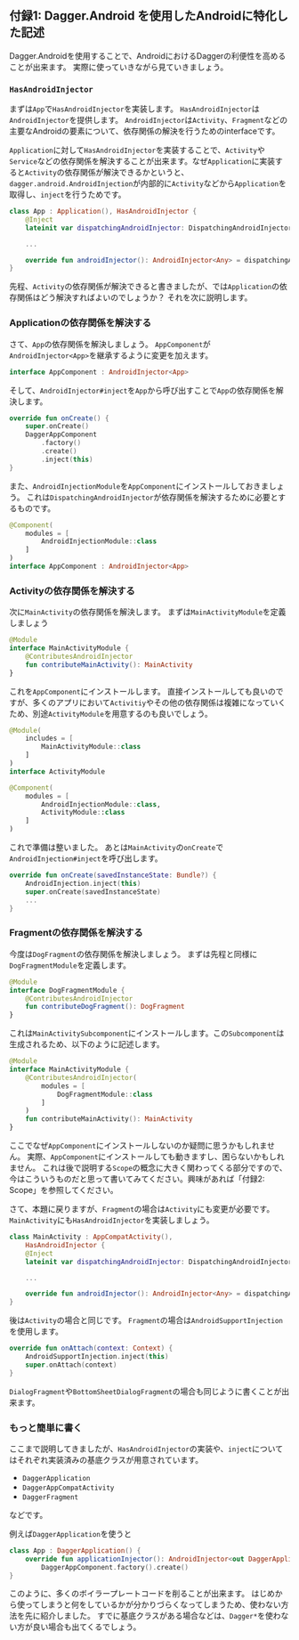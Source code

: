 ## 付録1: Dagger.Android を使用したAndroidに特化した記述

<!--
start: intro-dagger-subcomponent
goal:  intro-dagger-android-support
-->

Dagger.Androidを使用することで、AndroidにおけるDaggerの利便性を高めることが出来ます。
実際に使っていきながら見ていきましょう。

### `HasAndroidInjector`

まずは`App`で`HasAndroidInjector`を実装します。
`HasAndroidInjector`は`AndroidInjector`を提供します。
`AndroidInjector`は`Activity`、`Fragment`などの主要なAndroidの要素について、依存関係の解決を行うためのinterfaceです。

`Application`に対して`HasAndroidInjector`を実装することで、`Activity`や`Service`などの依存関係を解決することが出来ます。なぜ`Application`に実装すると`Activity`の依存関係が解決できるかというと、`dagger.android.AndroidInjection`が内部的に`Activity`などから`Application`を取得し、`inject`を行うためです。

```kt
class App : Application(), HasAndroidInjector {
    @Inject
    lateinit var dispatchingAndroidInjector: DispatchingAndroidInjector<Any>

    ...

    override fun androidInjector(): AndroidInjector<Any> = dispatchingAndroidInjector
}
```

先程、`Activity`の依存関係が解決できると書きましたが、では`Application`の依存関係はどう解決すればよいのでしょうか？
それを次に説明します。

### Applicationの依存関係を解決する

さて、`App`の依存関係を解決しましょう。
`AppComponent`が`AndroidInjector<App>`を継承するように変更を加えます。

```kt
interface AppComponent : AndroidInjector<App>
```

そして、`AndroidInjector#inject`を`App`から呼び出すことで`App`の依存関係を解決します。

```kt
override fun onCreate() {
    super.onCreate()
    DaggerAppComponent
        .factory()
        .create()
        .inject(this)
}
```

また、`AndroidInjectionModule`を`AppComponent`にインストールしておきましょう。
これは`DispatchingAndroidInjector`が依存関係を解決するために必要とするものです。


```kt
@Component(
    modules = [
        AndroidInjectionModule::class
    ]
)
interface AppComponent : AndroidInjector<App>
```

### Activityの依存関係を解決する

次に`MainActivity`の依存関係を解決します。
まずは`MainActivityModule`を定義しましょう

```kt
@Module
interface MainActivityModule {
    @ContributesAndroidInjector
    fun contributeMainActivity(): MainActivity
}
```

これを`AppComponent`にインストールします。
直接インストールしても良いのですが、多くのアプリにおいて`Activitiy`やその他の依存関係は複雑になっていくため、別途`ActivityModule`を用意するのも良いでしょう。

```kt
@Module(
    includes = [
        MainActivityModule::class
    ]
)
interface ActivityModule
```

```kt
@Component(
    modules = [
        AndroidInjectionModule::class,
        ActivityModule::class
    ]
)
```

これで準備は整いました。
あとは`MainActivity`の`onCreate`で`AndroidInjection#inject`を呼び出します。

```kt
override fun onCreate(savedInstanceState: Bundle?) {
    AndroidInjection.inject(this)
    super.onCreate(savedInstanceState)
    ...
}
```

### Fragmentの依存関係を解決する

今度は`DogFragment`の依存関係を解決しましょう。
まずは先程と同様に`DogFragmentModule`を定義します。

```kt
@Module
interface DogFragmentModule {
    @ContributesAndroidInjector
    fun contributeDogFragment(): DogFragment
}
```

これは`MainActivitySubcomponent`にインストールします。この`Subcomponent`は生成されるため、以下のように記述します。

```kt
@Module
interface MainActivityModule {
    @ContributesAndroidInjector(
        modules = [
            DogFragmentModule::class
        ]
    )
    fun contributeMainActivity(): MainActivity
}
```

ここでなぜ`AppComponent`にインストールしないのか疑問に思うかもしれません。
実際、`AppComponent`にインストールしても動きますし、困らないかもしれません。
これは後で説明する`Scope`の概念に大きく関わってくる部分ですので、今はこういうものだと思って書いてみてください。興味があれば「付録2: Scope」を参照してください。

さて、本題に戻りますが、`Fragment`の場合は`Activity`にも変更が必要です。
`MainActivity`にも`HasAndroidInjector`を実装しましょう。

```kt
class MainActivity : AppCompatActivity(),
    HasAndroidInjector {
    @Inject
    lateinit var dispatchingAndroidInjector: DispatchingAndroidInjector<Any>

    ...

    override fun androidInjector(): AndroidInjector<Any> = dispatchingAndroidInjector
}
```

後は`Activity`の場合と同じです。
`Fragment`の場合は`AndroidSupportInjection`を使用します。

```kt
override fun onAttach(context: Context) {
    AndroidSupportInjection.inject(this)
    super.onAttach(context)
}
```

`DialogFragment`や`BottomSheetDialogFragment`の場合も同じように書くことが出来ます。

### もっと簡単に書く

ここまで説明してきましたが、`HasAndroidInjector`の実装や、`inject`についてはそれぞれ実装済みの基底クラスが用意されています。

- `DaggerApplication`
- `DaggerAppCompatActivity`
- `DaggerFragment`

などです。

例えば`DaggerApplication`を使うと

```kt
class App : DaggerApplication() {
    override fun applicationInjector(): AndroidInjector<out DaggerApplication> =
        DaggerAppComponent.factory().create()
}
```

このように、多くのボイラープレートコードを削ることが出来ます。
はじめから使ってしまうと何をしているかが分かりづらくなってしまうため、使わない方法を先に紹介しました。
すでに基底クラスがある場合などは、`Dagger*`を使わない方が良い場合も出てくるでしょう。
